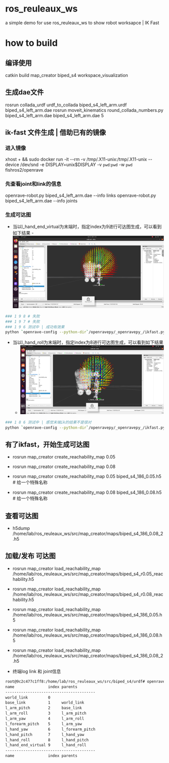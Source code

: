# ros_reuleaux_ws
a simple demo for use ros_reuleaux_ws to show robot worksapce | IK Fast 

# how to build
## 编译使用
catkin build map_creator biped_s4 workspace_visualization

## 生成dae文件
rosrun collada_urdf urdf_to_collada biped_s4_left_arm.urdf biped_s4_left_arm.dae
rosrun moveit_kinematics round_collada_numbers.py biped_s4_left_arm.dae biped_s4_left_arm.dae 5

## ik-fast 文件生成 | 借助已有的镜像
### 进入镜像
xhost + && sudo docker run  -it --rm  -v /tmp/.X11-unix:/tmp/.X11-unix --device /dev/snd -e DISPLAY=unix$DISPLAY  -v `pwd`:`pwd`  -w `pwd` fishros2/openrave

### 先查看joint和link的信息
openrave-robot.py biped_s4_left_arm.dae --info links
openrave-robot.py biped_s4_left_arm.dae --info joints

### 生成可达图
* 当以l_hand_end_virtual为末端时，指定index为9进行可达图生成，可以看到如下结果
    -![末端为l_hand_end_virtual的可达图](./pics/reachMap_1_9_6.png)
```bash
### 1 9 8 # 失败
### 1 9 7 # 失败
### 1 9 6 测试中 | 成功有效果
python `openrave-config --python-dir`/openravepy/_openravepy_/ikfast.py --robot=biped_s4_left_arm.dae --iktype=transform6d --baselink=1 --eelink=9 --freeindex=6 --savefile=$(pwd)/ikfastBiped.cpp
```
* 当以l_hand_roll为末端时，指定index为8进行可达图生成，可以看到如下结果
    - ![末端为l_hand_roll的可达图](./pics/reachMap_1_8_6.png)
```bash
### 1 8 6 测试中 | 感觉末端ik的结果不是很对
python `openrave-config --python-dir`/openravepy/_openravepy_/ikfast.py --robot=biped_s4_left_arm.dae --iktype=transform6d --baselink=1 --eelink=8 --freeindex=6 --savefile=$(pwd)/ikfastBiped3.cpp
```

## 有了ikfast，开始生成可达图
- rosrun map_creator create_reachability_map 0.05
- rosrun map_creator create_reachability_map 0.08

- rosrun map_creator create_reachability_map 0.05 biped_s4_186_0.05.h5 # 给一个特殊名称
- rosrun map_creator create_reachability_map 0.08 biped_s4_186_0.08.h5 # 给一个特殊名称

## 查看可达图
- h5dump /home/lab/ros_reuleaux_ws/src/map_creator/maps/biped_s4_186_0.08_2.h5

## 加载/发布 可达图
- rosrun map_creator load_reachability_map /home/lab/ros_reuleaux_ws/src/map_creator/maps/biped_s4_r0.05_reachability.h5
- rosrun map_creator load_reachability_map /home/lab/ros_reuleaux_ws/src/map_creator/maps/biped_s4_r0.08_reachability.h5

- rosrun map_creator load_reachability_map /home/lab/ros_reuleaux_ws/src/map_creator/maps/biped_s4_186_0.05.h5
- rosrun map_creator load_reachability_map /home/lab/ros_reuleaux_ws/src/map_creator/maps/biped_s4_186_0.08.h5
- rosrun map_creator load_reachability_map /home/lab/ros_reuleaux_ws/src/map_creator/maps/biped_s4_186_0.08_2.h5

* 终端log link 和 joint信息
```bash
root@9c2c477c1ff8:/home/lab/ros_reuleaux_ws/src/biped_s4/urdf# openrave-robot.py biped_s4_left_arm.dae --info links
name               index parents        
----------------------------------------
world_link         0                    
base_link          1     world_link     
l_arm_pitch        2     base_link      
l_arm_roll         3     l_arm_pitch    
l_arm_yaw          4     l_arm_roll     
l_forearm_pitch    5     l_arm_yaw      
l_hand_yaw         6     l_forearm_pitch
l_hand_pitch       7     l_hand_yaw     
l_hand_roll        8     l_hand_pitch   
l_hand_end_virtual 9     l_hand_roll    
----------------------------------------
name               index parents  
```